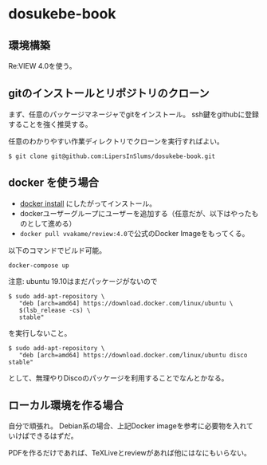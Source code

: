 # dosukebe-book

## 環境構築

Re:VIEW 4.0を使う。

## gitのインストールとリポジトリのクローン

まず、任意のパッケージマネージャでgitをインストール。
ssh鍵をgithubに登録することを強く推奨する。

任意のわかりやすい作業ディレクトリでクローンを実行すればよい。

```shell
$ git clone git@github.com:LipersInSlums/dosukebe-book.git
```

## docker を使う場合

- [docker install](https://docs.docker.com/install/) にしたがってインストール。
- dockerユーザーグループにユーザーを追加する（任意だが、以下はやったものとして進める）
- `docker pull vvakame/review:4.0`で公式のDocker Imageをもってくる。

以下のコマンドでビルド可能。

```shell
docker-compose up
```

注意:
ubuntu 19.10はまだパッケージがないので

```shell
$ sudo add-apt-repository \
   "deb [arch=amd64] https://download.docker.com/linux/ubuntu \
   $(lsb_release -cs) \
   stable"
```

を実行しないこと。

```shell
$ sudo add-apt-repository \
   "deb [arch=amd64] https://download.docker.com/linux/ubuntu disco stable"
```

として、無理やりDiscoのパッケージを利用することでなんとかなる。

## ローカル環境を作る場合

自分で頑張れ。
Debian系の場合、上記Docker imageを参考に必要物を入れていけばできるはずだ。

PDFを作るだけであれば、TeXLiveとreviewがあれば他にはなにもいらない。
